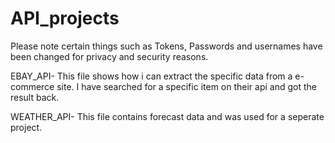 # API_projects
Please note certain things such as Tokens, Passwords and usernames have been changed for privacy and security reasons.

EBAY_API- This file shows how i can extract the specific data from a e-commerce site. I have searched for a specific item on their api and got the result back.



WEATHER_API- This file contains forecast data and was used for a seperate project.
